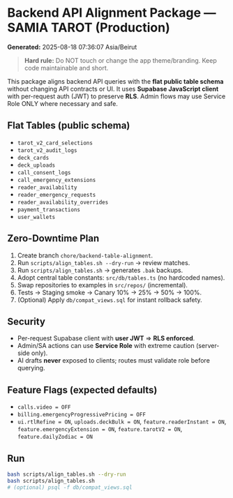 # Backend API Alignment Package — SAMIA TAROT (Production)
**Generated:** 2025-08-18 07:36:07 Asia/Beirut

> **Hard rule:** Do NOT touch or change the app theme/branding. Keep code maintainable and short.

This package aligns backend API queries with the **flat public table schema** without changing API contracts or UI.
It uses **Supabase JavaScript client** with per-request auth (JWT) to preserve **RLS**. Admin flows may use Service Role
ONLY where necessary and safe.

## Flat Tables (public schema)
- `tarot_v2_card_selections`
- `tarot_v2_audit_logs`
- `deck_cards`
- `deck_uploads`
- `call_consent_logs`
- `call_emergency_extensions`
- `reader_availability`
- `reader_emergency_requests`
- `reader_availability_overrides`
- `payment_transactions`
- `user_wallets`

## Zero-Downtime Plan
1. Create branch `chore/backend-table-alignment`.
2. Run `scripts/align_tables.sh --dry-run` → review matches.
3. Run `scripts/align_tables.sh` → generates `.bak` backups.
4. Adopt central table constants: `src/db/tables.ts` (no hardcoded names).
5. Swap repositories to examples in `src/repos/` (incremental).
6. Tests → Staging smoke → Canary 10% → 25% → 50% → 100%.
7. (Optional) Apply `db/compat_views.sql` for instant rollback safety.

## Security
- Per-request Supabase client with **user JWT** ⇒ **RLS enforced**.
- Admin/SA actions can use **Service Role** with extreme caution (server-side only).
- AI drafts **never** exposed to clients; routes must validate role before querying.

## Feature Flags (expected defaults)
- `calls.video = OFF`
- `billing.emergencyProgressivePricing = OFF`
- `ui.rtlRefine = ON`, `uploads.deckBulk = ON`, `feature.readerInstant = ON`, `feature.emergencyExtension = ON`, `feature.tarotV2 = ON`, `feature.dailyZodiac = ON`

## Run
```bash
bash scripts/align_tables.sh --dry-run
bash scripts/align_tables.sh
# (optional) psql -f db/compat_views.sql
```
